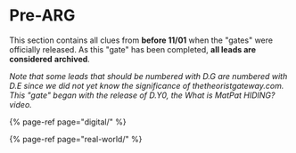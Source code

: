 # Pre-ARG

This section contains all clues from **before 11/01** when the "gates" were officially released. As this "gate" has been completed, **all leads are considered** **archived**.

_Note that some leads that should be numbered with D.G are numbered with D.E since we did not yet know the significance of thetheoristgateway.com. This "gate" began with the release of D.Y0, the What is MatPat HIDING? video._

{% page-ref page="digital/" %}

{% page-ref page="real-world/" %}

